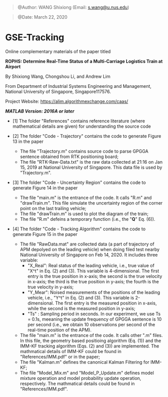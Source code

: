 > @Author: WANG Shixiong (Email: <s.wang@u.nus.edu>)

> @Date: March 22, 2020

# GSE-Tracking

Online complementary materials of the paper titled 

**ROPHS: Determine Real-Time Status of a Multi-Carriage Logistics Train at Airport**

By Shixiong Wang, Chongshou Li, and Andrew Lim

From Department of Industrial Systems Engineering and Management, National University of Singapore, Singapore117576. 

Project Website: <https://alim.algorithmexchange.com/caas/>



***MATLAB Version: 2016A or later***

* [1] The folder "References" contains reference literature (where mathematical details are given) for understanding the source code

* [2] The folder "Code - Trajectory" contains the code to generate Figure 13 in the paper
  - The file "Trajectory.m" contains source code to parse GPGGA sentence obtained from RTK positioning board;
  - The file "RTK-Raw-Data.txt" is the raw data collected at 21:16 on Jan 15, 2019 at National University of Singapore. This data file is used by "Trajectory.m".

* [3] The folder "Code - Uncertainty Region" contains the code to generate Figure 14 in the paper
  - The file "main.m" is the entrance of the code. It calls "R.m" and "drawTrain.m". This file simulate the uncertainty region of the corner point on the last trailing vehicle;
  - The file "drawTrain.m" is used to plot the diagram of the train;
  - The file "R.m" defeins a temporary function (i.e., the "**Q**" Eq. (6)).

* [4] The folder "Code - Tracking Algorithm" contains the code to generate Figure 15 in the paper
  - The file "RawData.mat" are collected data (a part of trajectory of APM depolyed on the leading vehicle) when doing filed test nearby National University of Singapore on Feb 14, 2020. It includes three variable:
    + "X_Real": Real status of the leading vehicle, i.e., true value of "X^t" in Eq. (2) and (3). This variable is 4-dimensional. The first entry is the true position in x-axis; the second is the true velocity in x-axis; the third is the true position in y-axis; the fourth is the true velocity in y-axis; 
    + "Y_Mear": Noised measurements of the positions of the leading vehicle, i.e., "Y^t" in Eq. (2) and (3). This variable is 2-dimensional. The first entry is the measured position in x-axis, while the second is the measured position in y-axis;
    + "Ts"    : Sampling period in seconds. In our experiment, we use Ts = 0.1s, meeaning the update frequency of GPGGA sentence is 10 per second (i.e., we obtain 10 observations per second of the real-time position of the APM).
  - The file "main.m" is the entrance of the code. It calls other ".m" files. In this file, the geometry based positioing algorithm (Eq. (1)) and the IMM-KF tracking algorithm (Eqs. (2) and (3)) are implemented. The mathmatical details of IMM-KF could be found in "References/IMM.pdf" or in the paper;
  - The file "Kalman.m" defines the canonical Kalman Filtering for IMM-KF;
  - The file "Model_Mix.m" and "Model_P_Update.m" defines model mixture operation and model probability update operation, respectively. The mathmatical details could be found in "References/IMM.pdf".

